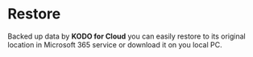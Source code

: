 # Restore

Backed up data by **KODO for Cloud** you can easily restore to its original location in Microsoft 365 service or download it on you local PC.





